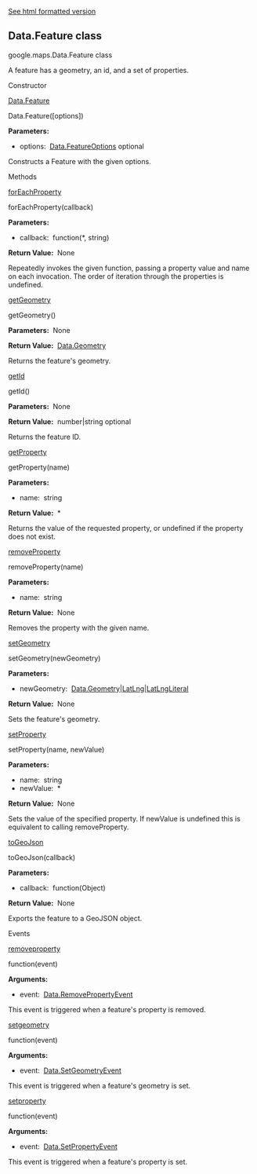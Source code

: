[See html formatted version](https://huasofoundries.github.io/google-maps-documentation/Data.Feature.html)


Data.Feature class
------------------

google.maps.Data.Feature class

A feature has a geometry, an id, and a set of properties.

Constructor

[Data.Feature](#Data.Feature.constructor)

Data.Feature(\[options\])

**Parameters:** 

*   options:  [Data.FeatureOptions](Data.FeatureOptions.md) optional

Constructs a Feature with the given options.

Methods

[forEachProperty](#Data.Feature.forEachProperty)

forEachProperty(callback)

**Parameters:** 

*   callback:  function(\*, string)

**Return Value:**  None

Repeatedly invokes the given function, passing a property value and name on each invocation. The order of iteration through the properties is undefined.

[getGeometry](#Data.Feature.getGeometry)

getGeometry()

**Parameters:**  None

**Return Value:**  [Data.Geometry](Data.Geometry.md)

Returns the feature's geometry.

[getId](#Data.Feature.getId)

getId()

**Parameters:**  None

**Return Value:**  number|string optional

Returns the feature ID.

[getProperty](#Data.Feature.getProperty)

getProperty(name)

**Parameters:** 

*   name:  string

**Return Value:**  \*

Returns the value of the requested property, or undefined if the property does not exist.

[removeProperty](#Data.Feature.removeProperty)

removeProperty(name)

**Parameters:** 

*   name:  string

**Return Value:**  None

Removes the property with the given name.

[setGeometry](#Data.Feature.setGeometry)

setGeometry(newGeometry)

**Parameters:** 

*   newGeometry:  [Data.Geometry](Data.Geometry.md)|[LatLng](LatLng.md)|[LatLngLiteral](LatLngLiteral.md)

**Return Value:**  None

Sets the feature's geometry.

[setProperty](#Data.Feature.setProperty)

setProperty(name, newValue)

**Parameters:** 

*   name:  string
*   newValue:  \*

**Return Value:**  None

Sets the value of the specified property. If newValue is undefined this is equivalent to calling removeProperty.

[toGeoJson](#Data.Feature.toGeoJson)

toGeoJson(callback)

**Parameters:** 

*   callback:  function(Object)

**Return Value:**  None

Exports the feature to a GeoJSON object.

Events

[removeproperty](#Data.Feature.removeproperty)

function(event)

**Arguments:** 

*   event:  [Data.RemovePropertyEvent](Data.RemovePropertyEvent.md)

This event is triggered when a feature's property is removed.

[setgeometry](#Data.Feature.setgeometry)

function(event)

**Arguments:** 

*   event:  [Data.SetGeometryEvent](Data.SetGeometryEvent.md)

This event is triggered when a feature's geometry is set.

[setproperty](#Data.Feature.setproperty)

function(event)

**Arguments:** 

*   event:  [Data.SetPropertyEvent](Data.SetPropertyEvent.md)

This event is triggered when a feature's property is set.